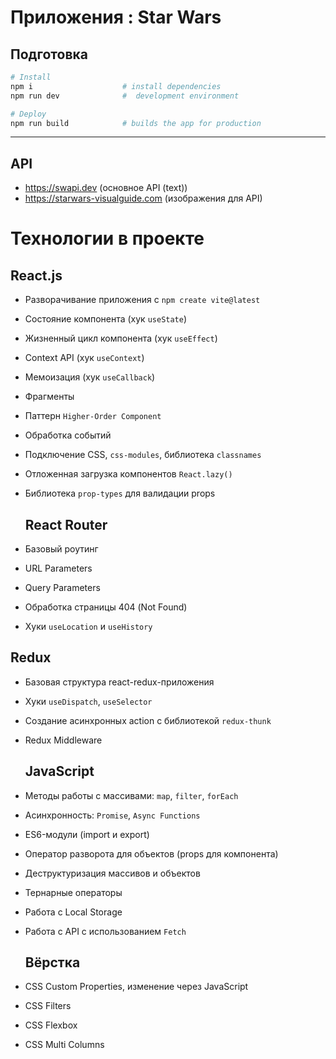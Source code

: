 # Приложения : Star Wars

## Подготовка

```bash
# Install
npm i                    # install dependencies
npm run dev              #  development environment
```
```bash
# Deploy
npm run build            # builds the app for production

```
---



## API

- https://swapi.dev (основное API (text))
- https://starwars-visualguide.com (изображения для API)

#  Технологии в проекте 

  ## React.js
- Разворачивание приложения с `npm create vite@latest`
- Состояние компонента (хук `useState`)
- Жизненный цикл компонента (хук `useEffect`)
- Context API (хук `useContext`)
- Мемоизация (хук `useCallback`)
- Фрагменты
- Паттерн `Higher-Order Component`
- Обработка событий
- Подключение CSS, `css-modules`, библиотека `classnames`
- Отложенная загрузка компонентов `React.lazy()`
- Библиотека `prop-types` для валидации props


    ## React Router
- Базовый роутинг
- URL Parameters
- Query Parameters
- Обработка страницы 404 (Not Found)
- Хуки `useLocation` и `useHistory`


 ## Redux
- Базовая структура react-redux-приложения
- Хуки `useDispatch`, `useSelector`
- Создание асинхронных action с библиотекой `redux-thunk`
- Redux Middleware

  ## JavaScript
- Методы работы с массивами: `map`, `filter`, `forEach`
- Асинхронность: `Promise`, `Async Functions`
- ES6-модули (import и export)
- Оператор разворота для объектов (props для компонента)
- Деструктуризация массивов и объектов
- Тернарные операторы
- Работа с Local Storage
- Работа с API с использованием `Fetch`

  ## Вёрстка
- CSS Custom Properties, изменение через JavaScript
- CSS Filters
- CSS Flexbox
- CSS Multi Columns












